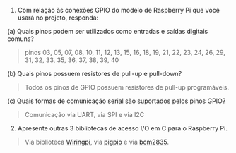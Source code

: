 1. Com relação às conexões GPIO do modelo de Raspberry Pi que você usará no projeto, responda:

(a) Quais pinos podem ser utilizados como entradas e saídas digitais comuns?

> pinos 03, 05, 07, 08, 10, 11, 12, 13, 15, 16, 18, 19, 21, 22, 23, 24, 26, 29, 31, 32, 33, 35, 36, 37, 38, 39, 40

(b) Quais pinos possuem resistores de pull-up e pull-down?

> Todos os pinos de GPIO possuem resistores de pull-up programáveis.

(c) Quais formas de comunicação serial são suportados pelos pinos GPIO?

> Comunicação via UART, via SPI e via I2C

2. Apresente outras 3 bibliotecas de acesso I/O em C para o Raspberry Pi.

> Via biblioteca [Wiringpi](http://wiringpi.com/), via [pigpio](http://abyz.me.uk/rpi/pigpio/index.html) e via [bcm2835](http://www.airspayce.com/mikem/bcm2835/).